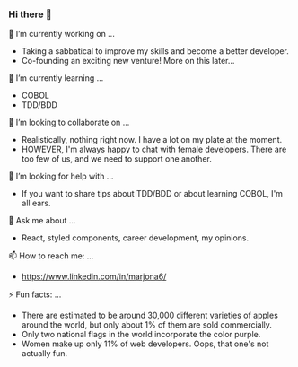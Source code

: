 ### Hi there 👋

<!--
**Marjona6/Marjona6** is a ✨ _special_ ✨ repository because its `README.md` (this file) appears on your GitHub profile.

Here are some ideas to get you started:
-->

🔭 I’m currently working on ...
* Taking a sabbatical to improve my skills and become a better developer.
* Co-founding an exciting new venture! More on this later...

🌱 I’m currently learning ...
* COBOL
* TDD/BDD

👯 I’m looking to collaborate on ...
* Realistically, nothing right now. I have a lot on my plate at the moment.
* HOWEVER, I'm always happy to chat with female developers. There are too few of us, and we need to support one another.

🤔 I’m looking for help with ...
* If you want to share tips about TDD/BDD or about learning COBOL, I'm all ears.

💬 Ask me about ...
* React, styled components, career development, my opinions.

📫 How to reach me: ...
* https://www.linkedin.com/in/marjona6/

⚡ Fun facts: ...
* There are estimated to be around 30,000 different varieties of apples around the world, but only about 1% of them are sold commercially.
* Only two national flags in the world incorporate the color purple.
* Women make up only 11% of web developers. Oops, that one's not actually fun.
